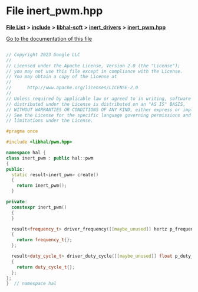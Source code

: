 

# File inert\_pwm.hpp

[**File List**](files.md) **>** [**include**](dir_cba0faac6e93618a6e2539705915bd70.md) **>** [**libhal-soft**](dir_d4bad6877cf31bc2d39b696d7a305013.md) **>** [**inert\_drivers**](dir_140c0a66abe76384f84bfc7661372b14.md) **>** [**inert\_pwm.hpp**](inert__pwm_8hpp.md)

[Go to the documentation of this file](inert__pwm_8hpp.md)

```C++

// Copyright 2023 Google LLC
//
// Licensed under the Apache License, Version 2.0 (the "License");
// you may not use this file except in compliance with the License.
// You may obtain a copy of the License at
//
//      http://www.apache.org/licenses/LICENSE-2.0
//
// Unless required by applicable law or agreed to in writing, software
// distributed under the License is distributed on an "AS IS" BASIS,
// WITHOUT WARRANTIES OR CONDITIONS OF ANY KIND, either express or implied.
// See the License for the specific language governing permissions and
// limitations under the License.

#pragma once

#include <libhal/pwm.hpp>

namespace hal {
class inert_pwm : public hal::pwm
{
public:
  static result<inert_pwm> create()
  {
    return inert_pwm();
  }

private:
  constexpr inert_pwm()
  {
  }

  result<frequency_t> driver_frequency([[maybe_unused]] hertz p_frequency)
  {
    return frequency_t{};
  };

  result<duty_cycle_t> driver_duty_cycle([[maybe_unused]] float p_duty_cycle)
  {
    return duty_cycle_t{};
  };
};
}  // namespace hal

```

